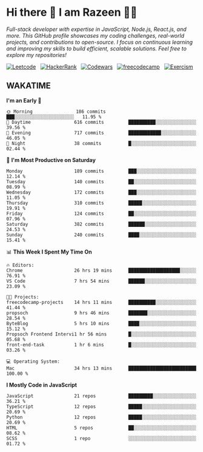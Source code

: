 # Hi there 👋 I am Razeen 👩‍💻

*Full-stack developer with expertise in JavaScript, Node.js, React.js, and more. This GitHub profile showcases my coding challenges, real-world projects, and contributions to open-source. I focus on continuous learning and improving my skills to build efficient, scalable solutions. Feel free to explore my repositories!*

[![Leetcode](https://img.shields.io/badge/-LeetCode-FFA116?style=for-the-badge&logo=LeetCode&logoColor=black)](https://leetcode.com/razeenshaikh/)&nbsp;&nbsp;
[![HackerRank](https://img.shields.io/badge/-Hackerrank-2EC866?style=for-the-badge&logo=HackerRank&logoColor=white)](https://www.hackerrank.com/profile/razeen_m_shaikh)&nbsp;&nbsp;
[![Codewars](https://img.shields.io/badge/Codewars-B1361E?style=for-the-badge&logo=Codewars&logoColor=white)](https://www.codewars.com/users/razeen_shaikh)&nbsp;&nbsp;
[![freecodecamp](https://img.shields.io/badge/freecodecamp-27273D?style=for-the-badge&logo=freecodecamp&logoColor=white)](https://www.freecodecamp.org/razeen)&nbsp;&nbsp;
[![Exercism](https://img.shields.io/badge/Exercism-009CAB?style=for-the-badge&logo=exercism&logoColor=white)](https://exercism.org/profiles/Razeen-Shaikh)

## WAKATIME

<!--START_SECTION:waka-->
**I'm an Early 🐤** 

```text
🌞 Morning                186 commits         ███░░░░░░░░░░░░░░░░░░░░░░   11.95 % 
🌆 Daytime                616 commits         ██████████░░░░░░░░░░░░░░░   39.56 % 
🌃 Evening                717 commits         ████████████░░░░░░░░░░░░░   46.05 % 
🌙 Night                  38 commits          █░░░░░░░░░░░░░░░░░░░░░░░░   02.44 % 
```
📅 **I'm Most Productive on Saturday** 

```text
Monday                   189 commits         ███░░░░░░░░░░░░░░░░░░░░░░   12.14 % 
Tuesday                  140 commits         ██░░░░░░░░░░░░░░░░░░░░░░░   08.99 % 
Wednesday                172 commits         ███░░░░░░░░░░░░░░░░░░░░░░   11.05 % 
Thursday                 310 commits         █████░░░░░░░░░░░░░░░░░░░░   19.91 % 
Friday                   124 commits         ██░░░░░░░░░░░░░░░░░░░░░░░   07.96 % 
Saturday                 382 commits         ██████░░░░░░░░░░░░░░░░░░░   24.53 % 
Sunday                   240 commits         ████░░░░░░░░░░░░░░░░░░░░░   15.41 % 
```


📊 **This Week I Spent My Time On** 

```text
🔥 Editors: 
Chrome                   26 hrs 19 mins      ███████████████████░░░░░░   76.91 % 
VS Code                  7 hrs 54 mins       ██████░░░░░░░░░░░░░░░░░░░   23.09 % 

🐱‍💻 Projects: 
freecodecamp-projects    14 hrs 11 mins      ██████████░░░░░░░░░░░░░░░   41.44 % 
propsoch                 9 hrs 46 mins       ███████░░░░░░░░░░░░░░░░░░   28.54 % 
ByteBlog                 5 hrs 10 mins       ████░░░░░░░░░░░░░░░░░░░░░   15.12 % 
Propsoch Frontend Intervi1 hr 56 mins        █░░░░░░░░░░░░░░░░░░░░░░░░   05.68 % 
front-end-task           1 hr 6 mins         █░░░░░░░░░░░░░░░░░░░░░░░░   03.26 % 

💻 Operating System: 
Mac                      34 hrs 13 mins      █████████████████████████   100.00 % 
```

**I Mostly Code in JavaScript** 

```text
JavaScript               21 repos            █████████░░░░░░░░░░░░░░░░   36.21 % 
TypeScript               12 repos            █████░░░░░░░░░░░░░░░░░░░░   20.69 % 
Python                   12 repos            █████░░░░░░░░░░░░░░░░░░░░   20.69 % 
HTML                     5 repos             ██░░░░░░░░░░░░░░░░░░░░░░░   08.62 % 
SCSS                     1 repo              ░░░░░░░░░░░░░░░░░░░░░░░░░   01.72 % 
```




<!--END_SECTION:waka-->
